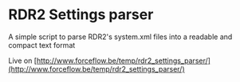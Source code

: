 # RDR2 Settings parser
A simple script to parse RDR2's system.xml files into a readable and compact text format

Live on [http://www.forceflow.be/temp/rdr2_settings_parser/](http://www.forceflow.be/temp/rdr2_settings_parser/)

